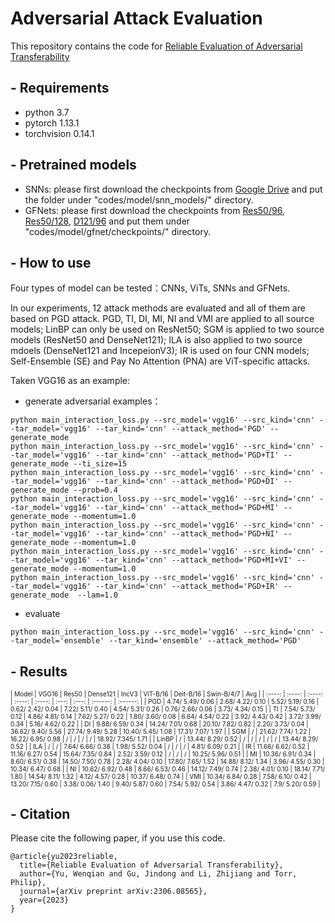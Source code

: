 # Adversarial Attack Evaluation
This repository contains the code for [	
Reliable Evaluation of Adversarial Transferability
](http://arxiv.org/abs/2306.08565)

## - Requirements
- python 3.7
- pytorch 1.13.1
- torchvision 0.14.1

## - Pretrained models
- SNNs: please first download the checkpoints from [Google Drive](https://drive.google.com/drive/folders/1vwNx4xTF6EG_Brbu-6mGkgC2HcfgtBTe) and put the folder under "codes/model/snn_models/" directory.
- GFNets: please first download the checkpoints from [Res50/96](https://drive.google.com/file/d/1Iun8o4o7cQL-7vSwKyNfefOgwb9-o9kD/view?usp=sharing), [Res50/128](https://drive.google.com/file/d/1cEj0dXO7BfzQNd5fcYZOQekoAe3_DPia/view?usp=sharing), [D121/96](https://drive.google.com/file/d/1UflIM29Npas0rTQSxPqwAT6zHbFkQq6R/view?usp=sharing) and put them under "codes/model/gfnet/checkpoints/" directory. 
## - How to use

Four types of model can be tested：CNNs, ViTs, SNNs and GFNets.

In our experiments, 12 attack methods are evaluated and all of them are based on PGD attack. PGD, TI, DI, MI, NI and VMI are applied to all source models; LinBP can only be used on ResNet50; SGM is applied to two source models (ResNet50 and DenseNet121); ILA is also applied to two source mdoels (DenseNet121 and IncepeionV3); IR is used on four CNN models; Self-Ensemble (SE) and Pay No Attention (PNA) are ViT-specific attacks.

Taken VGG16 as an example: 

- generate adversarial examples：

```
python main_interaction_loss.py --src_model='vgg16' --src_kind='cnn' --tar_model='vgg16' --tar_kind='cnn' --attack_method='PGD' --generate_mode
python main_interaction_loss.py --src_model='vgg16' --src_kind='cnn' --tar_model='vgg16' --tar_kind='cnn' --attack_method='PGD+TI' --generate_mode --ti_size=15
python main_interaction_loss.py --src_model='vgg16' --src_kind='cnn' --tar_model='vgg16' --tar_kind='cnn' --attack_method='PGD+DI' --generate_mode --prob=0.4
python main_interaction_loss.py --src_model='vgg16' --src_kind='cnn' --tar_model='vgg16' --tar_kind='cnn' --attack_method='PGD+MI' --generate_mode --momentum=1.0
python main_interaction_loss.py --src_model='vgg16' --src_kind='cnn' --tar_model='vgg16' --tar_kind='cnn' --attack_method='PGD+NI' --generate_mode --momentum=1.0
python main_interaction_loss.py --src_model='vgg16' --src_kind='cnn' --tar_model='vgg16' --tar_kind='cnn' --attack_method='PGD+MI+VI' --generate_mode --momentum=1.0
python main_interaction_loss.py --src_model='vgg16' --src_kind='cnn' --tar_model='vgg16' --tar_kind='cnn' --attack_method='PGD+IR' --generate_mode  --lam=1.0
```

- evaluate
```
python main_interaction_loss.py --src_model='vgg16' --src_kind='cnn' --tar_model='ensemble' --tar_kind='ensemble' --attack_method='PGD'
```

## - Results

<font size=1>
| Model | VGG16 | Res50 | Dense121 | IncV3 | ViT-B/16 | Deit-B/16 | Swin-B/4/7 | Avg |
| :----: | :----: | :----: | :----: | :----: | :---: | :---: | :------: | :------: |
| PGD | 4.74/ 5.49/ 0.06 | 2.68/ 4.22/ 0.10 | 5.52/ 5.19/ 0.16 | 0.62/ 2.42/ 0.04 | 7.22/ 5.11/ 0.40 | 4.54/ 5.31/ 0.26 | 0.76/ 2.66/ 0.06 | 3.73/ 4.34/ 0.15 |
| TI | 7.54/ 5.73/ 0.12 | 4.86/ 4.81/ 0.14 | 7.62/ 5.27/ 0.22 | 1.80/ 3.60/ 0.08 | 6.64/ 4.54/ 0.22 | 3.92/ 4.43/ 0.42 | 3.72/ 3.99/ 0.34 | 5.16/ 4.62/ 0.22 |
| DI | 9.88/ 6.59/ 0.34 | 14.24/ 7.01/ 0.68 | 20.10/ 7.82/ 0.82 | 2.20/ 3.73/ 0.04 | 36.62/ 9.40/ 5.56 | 27.74/ 9.49/ 5.28 | 10.40/ 5.45/ 1.08 | 17.31/ 7.07/ 1.97 |
| SGM | / | 21.62/ 7.74/ 1.22 | 16.22/ 6.95/ 0.98 | / | / | / | / | 18.92/ 7.345/ 1.71 |
| LinBP | / | 13.44/ 8.29/ 0.52 | / | / | / | / | / | 13.44/ 8.29/ 0.52 |
| ILA | / | / | 7.64/ 6.66/ 0.38 | 1.98/ 5.52/ 0.04 | / | / | / | 4.81/ 6.09/ 0.21 |
| IR | 11.66/ 6.62/ 0.52 | 11.16/ 6.27/ 0.54 | 15.64/ 7.35/ 0.84 | 2.52/ 3.59/ 0.12 | / | / | / | 10.25/ 5.96/ 0.51 |
| MI | 10.36/ 6.91/ 0.34 | 8.60/ 6.51/ 0.38 | 14.50/ 7.50/ 0.78 | 2.28/ 4.04/ 0.10 | 17.80/ 7.65/ 1.52 | 14.88/ 8.12/ 1.34 | 3.96/ 4.55/ 0.30 | 10.34/ 6.47/ 0.68 |
| NI | 10.62/ 6.92/ 0.48 | 8.66/ 6.53/ 0.46 | 14.12/ 7.49/ 0.74 | 2.38/ 4.01/ 0.10 | 18.14/ 7.71/ 1.80 | 14.54/ 8.11/ 1.32 | 4.12/ 4.57/ 0.28 | 10.37/ 6.48/ 0.74 |
| VMI | 10.34/ 6.84/ 0.28 | 7.58/ 6.10/ 0.42 | 13.20/ 7.15/ 0.60 | 3.38/ 0.06/ 1.40 | 9.40/ 5.87/ 0.60 | 7.54/ 5.92/ 0.54 | 3.86/ 4.47/ 0.32 | 7.9/ 5.20/ 0.59 |
</font>

## - Citation

Please cite the following paper, if you use this code.

```
@article{yu2023reliable,
  title={Reliable Evaluation of Adversarial Transferability},
  author={Yu, Wenqian and Gu, Jindong and Li, Zhijiang and Torr, Philip},
  journal={arXiv preprint arXiv:2306.08565},
  year={2023}
}
```
